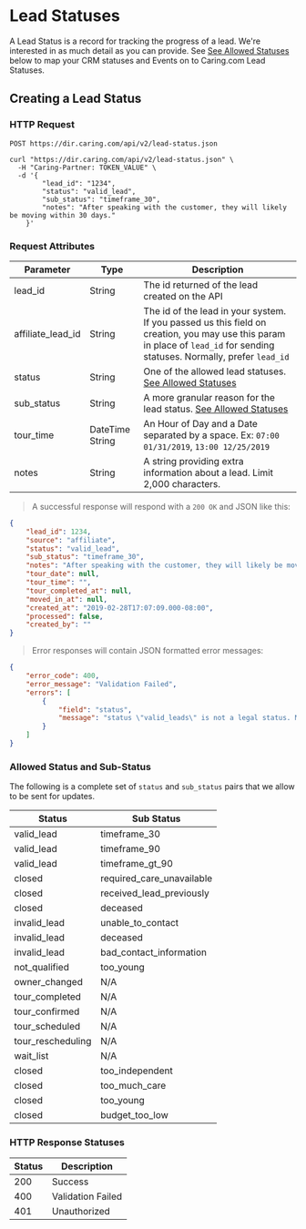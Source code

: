 # Lead Statuses

A Lead Status is a record for tracking the progress of a lead. We're interested in as much detail as you can provide. See [See Allowed Statuses](#allowed-status-and-sub-status) below to map your CRM statuses and Events on to Caring.com Lead Statuses.

## Creating a Lead Status

### HTTP Request

`POST https://dir.caring.com/api/v2/lead-status.json`

```shell
curl "https://dir.caring.com/api/v2/lead-status.json" \
  -H "Caring-Partner: TOKEN_VALUE" \
  -d '{
        "lead_id": "1234",
        "status": "valid_lead",
        "sub_status": "timeframe_30",
        "notes": "After speaking with the customer, they will likely be moving within 30 days."
    }'
```

### Request Attributes

Parameter | Type | Description
--------- | ----------- | -----------
lead_id | String | The id returned of the lead created on the API
affiliate_lead_id | String | The id of the lead in your system. If you passed us this field on creation, you may use this param in place of `lead_id` for sending statuses. Normally, prefer `lead_id`
status | String | One of the allowed lead statuses. [See Allowed Statuses](#allowed-status-and-sub-status)
sub_status | String | A more granular reason for the lead status. [See Allowed Statuses](#allowed-status-and-sub-status)
tour_time | DateTime String | An Hour of Day and a Date separated by a space. Ex: `07:00 01/31/2019`, `13:00 12/25/2019`
notes | String | A string providing extra information about a lead. Limit 2,000 characters.

> A successful response will respond with a `200 OK` and JSON like this:

```json
{
    "lead_id": 1234,
    "source": "affiliate",
    "status": "valid_lead",
    "sub_status": "timeframe_30",
    "notes": "After speaking with the customer, they will likely be moving within 30 days.",
    "tour_date": null,
    "tour_time": "",
    "tour_completed_at": null,
    "moved_in_at": null,
    "created_at": "2019-02-28T17:07:09.000-08:00",
    "processed": false,
    "created_by": ""
}
```

> Error responses will contain JSON formatted error messages:

```json
{
    "error_code": 400,
    "error_message": "Validation Failed",
    "errors": [
        {
            "field": "status",
            "message": "status \"valid_leads\" is not a legal status. Must be one of valid_lead, accepted, changed_community, closed, community_not_appropriate, dummy_closed, email_only, inactive, interested_later, invalid_lead, memo, move_in_commitment, move_in_canceled, moved_in, moved_in_elsewhere, moved_in_elsewhere_commitment, moved_in_regulatory_exception, moved_out, mystery_shopper, no_interest_community, not_qualified, owner_changed, provider_qualified, reported_moved_in, reported_wait_list, tour_cancelled, tour_completed, tour_confirmed, tour_scheduled, tour_rescheduling, wait_list, reserved, receiving_care, pending, sold, credited_move_in, lead_received, lead_not_received"
        }
    ]
}
```

### Allowed Status and Sub-Status

The following is a complete set of `status` and `sub_status` pairs that we allow to be sent for updates.

Status | Sub Status
------ | ----------
valid_lead | timeframe_30
valid_lead | timeframe_90
valid_lead | timeframe_gt_90
closed | required_care_unavailable
closed | received_lead_previously
closed | deceased
invalid_lead | unable_to_contact
invalid_lead | deceased
invalid_lead | bad_contact_information
not_qualified | too_young
owner_changed | N/A
tour_completed | N/A
tour_confirmed | N/A
tour_scheduled | N/A
tour_rescheduling | N/A
wait_list | N/A
closed | too_independent
closed | too_much_care
closed | too_young
closed | budget_too_low

### HTTP Response Statuses

Status | Description
--------- | -----------
200 | Success
400 | Validation Failed
401 | Unauthorized
